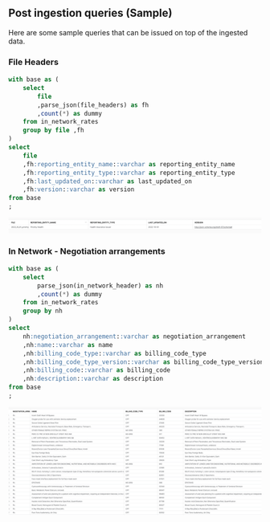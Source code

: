 ## Post ingestion queries (Sample)

Here are some sample queries that can be issued on top of
the ingested data. 

### File Headers

```sql
with base as (
    select 
        file
        ,parse_json(file_headers) as fh
        ,count(*) as dummy
    from in_network_rates
    group by file ,fh
)
select
    file 
    ,fh:reporting_entity_name::varchar as reporting_entity_name
    ,fh:reporting_entity_type::varchar as reporting_entity_type
    ,fh:last_updated_on::varchar as last_updated_on
    ,fh:version::varchar as version
from base
;
```

![](./images/post_exec_file_header.png)

### In Network - Negotiation arrangements

```sql
with base as (
    select 
        parse_json(in_network_header) as nh
        ,count(*) as dummy
    from in_network_rates
    group by nh
)
select
    nh:negotiation_arrangement::varchar as negotiation_arrangement
    ,nh:name::varchar as name
    ,nh:billing_code_type::varchar as billing_code_type
    ,nh:billing_code_type_version::varchar as billing_code_type_version
    ,nh:billing_code::varchar as billing_code
    ,nh:description::varchar as description
from base
;
```

![](./images/post_exec_negotiation_arrangements.png)